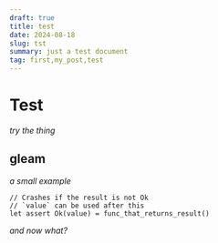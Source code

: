 ```yaml
---
draft: true
title: test
date: 2024-08-18
slug: tst
summary: just a test document
tag: first,my_post,test
---
```


# Test

*try the thing*

## gleam

*a small example*

```gleam
// Crashes if the result is not Ok
// `value` can be used after this
let assert Ok(value) = func_that_returns_result()
```
_and now what?_